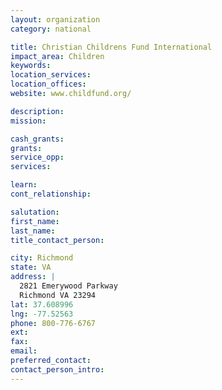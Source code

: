 ```yaml
---
layout: organization
category: national

title: Christian Childrens Fund International
impact_area: Children
keywords: 
location_services: 
location_offices: 
website: www.childfund.org/‎

description: 
mission: 

cash_grants: 
grants: 
service_opp: 
services: 

learn: 
cont_relationship: 

salutation: 
first_name: 
last_name: 
title_contact_person: 

city: Richmond
state: VA
address: |
  2821 Emerywood Parkway  
  Richmond VA 23294
lat: 37.608996
lng: -77.52563
phone: 800-776-6767
ext: 
fax: 
email: 
preferred_contact: 
contact_person_intro: 
---
```

